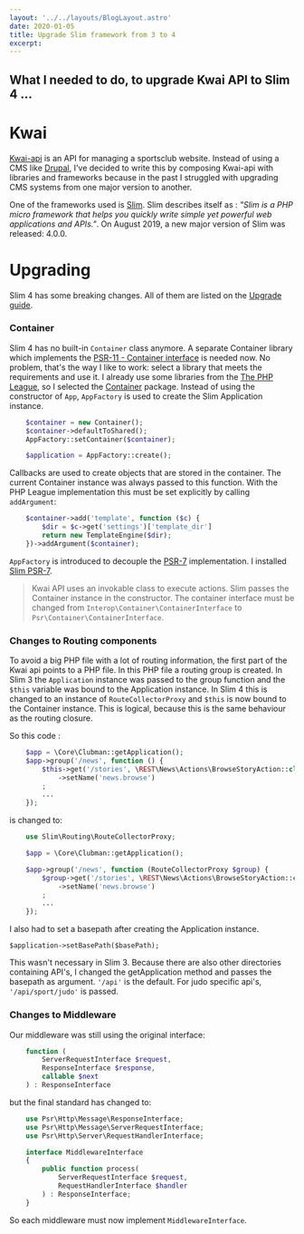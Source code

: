 ```yaml
---
layout: '../../layouts/BlogLayout.astro'
date: 2020-01-05
title: Upgrade Slim framework from 3 to 4
excerpt: 
---
```

What I needed to do, to upgrade Kwai API to Slim 4 ...
---
# Kwai

[Kwai-api](https://github.com/fbraem/kwai-api) is an API for managing a
sportsclub website. Instead of using a CMS like [Drupal](https://www.drupal.org),
I've decided to write this by composing Kwai-api with libraries and
frameworks because in the past I struggled with upgrading CMS systems from one
major version to another.

One of the frameworks used is [Slim](http://www.slimframework.com/). Slim describes
itself as : *"Slim is a PHP micro framework that helps you quickly write simple yet powerful web applications and APIs."*. On August 2019, a new major version of Slim was
released: 4.0.0.

# Upgrading

Slim 4 has some breaking changes. All of them are listed on the
[Upgrade guide](http://www.slimframework.com/docs/v4/start/upgrade.html).

### Container

Slim 4 has no built-in `Container` class anymore. A separate Container library
which implements the [PSR-11 - Container interface](https://www.php-fig.org/psr/psr-11/)
 is needed now. No problem, that's the way I like to work: select a library
that meets the requirements and use it. I already use some libraries from the
[The PHP League](https://thephpleague.com/), so I selected the [Container](https://container.thephpleague.com/) package. Instead of using the constructor of `App`,
`AppFactory` is used to create the Slim Application instance.

```php
    $container = new Container();
    $container->defaultToShared();
    AppFactory::setContainer($container);

    $application = AppFactory::create();
```

Callbacks are used to create objects that are stored in the container. The current
Container instance was always passed to this function. With the PHP League
implementation this must be set explicitly by calling `addArgument`:


```php
    $container->add('template', function ($c) {
        $dir = $c->get('settings')['template_dir']
        return new TemplateEngine($dir);
    })->addArgument($container);
```

`AppFactory` is introduced to decouple the [PSR-7](https://www.php-fig.org/psr/psr-7/) implementation. I installed [Slim PSR-7](https://github.com/slimphp/Slim-Psr7).

> Kwai API uses an invokable class to execute actions. Slim passes the Container
> instance in the constructor. The container interface must be changed from
> `Interop\Container\ContainerInterface` to `Psr\Container\ContainerInterface`.

### Changes to Routing components

To avoid a big PHP file with a lot of routing information, the first part of the
Kwai api points to a PHP file. In this PHP file a routing group is created. In Slim 3
the `Application` instance was passed to the group function and the `$this`
variable was bound to the Application instance. In Slim 4 this is
changed to an instance of `RouteCollectorProxy` and `$this` is now bound to the
Container instance. This is logical, because this is the same behaviour as
 the routing closure.

So this code :

```php
    $app = \Core\Clubman::getApplication();
    $app->group('/news', function () {
        $this->get('/stories', \REST\News\Actions\BrowseStoryAction::class)
            ->setName('news.browse')
        ;
        ...
    });
```

is changed to:

```php
    use Slim\Routing\RouteCollectorProxy;

    $app = \Core\Clubman::getApplication();

    $app->group('/news', function (RouteCollectorProxy $group) {
        $group->get('/stories', \REST\News\Actions\BrowseStoryAction::class)
            ->setName('news.browse')
        ;
        ...
    });
```

I also had to set a basepath after creating the Application instance.

    $application->setBasePath($basePath);

This wasn't necessary in Slim 3. Because there are also other directories
containing API's, I changed the getApplication method and passes the basepath
as argument. `'/api'` is the default. For judo specific api's, `'/api/sport/judo'`
is passed.

### Changes to Middleware

Our middleware was still using the original interface:

```php
    function (
        ServerRequestInterface $request,
        ResponseInterface $response,
        callable $next
    ) : ResponseInterface
```

but the final standard has changed to:

```php
    use Psr\Http\Message\ResponseInterface;
    use Psr\Http\Message\ServerRequestInterface;
    use Psr\Http\Server\RequestHandlerInterface;

    interface MiddlewareInterface
    {
        public function process(
            ServerRequestInterface $request,
            RequestHandlerInterface $handler
        ) : ResponseInterface;
    }
```

So each middleware must now implement `MiddlewareInterface`.
